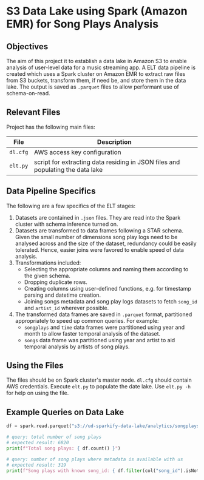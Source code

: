 # S3 Data Lake using Spark (Amazon EMR) for Song Plays Analysis

## Objectives
The aim of this project it to establish a data lake in Amazon S3 to enable analysis of user-level data for a music streaming app. A ELT data pipeline is created which uses a Spark cluster on Amazon EMR to extract raw files from S3 buckets, transform them, if need be, and store them in the data lake. The output is saved as `.parquet` files to allow performant use of schema-on-read.

## Relevant Files
Project has the following main files:

| File   | Description |
---------|-------------
`dl.cfg` | AWS access key configuration
`elt.py` | script for extracting data residing in JSON files and populating the data lake

## Data Pipeline Specifics
The following are a few specifics of the ELT stages:

1. Datasets are contained in `.json` files. They are read into the Spark cluster with schema inference turned on.
2. Datasets are transformed to data frames following a STAR schema. Given the small number of dimensions song play logs need to be analysed across and the size of the dataset, redundancy could be easily tolerated. Hence, easier joins were favored to enable speed of data analysis.
3. Transformations included:
    - Selecting the appropriate columns and naming them according to the given schema.
    - Dropping duplicate rows.
    - Creating columns using user-defined functions, e.g. for timestamp parsing and datetime creation.
    - Joining songs metadata and song play logs datasets to fetch `song_id` and `artist_id` wherever possible.
4. The transformed data frames are saved in `.parquet` format, partitioned appropriately to speed up common queries. For example:
    - `songplays` and `time` data frames were partitioned using year and month to allow faster temporal analysis of the dataset.
    - `songs` data frame was partitioned using year and artist to aid temporal analysis by artists of song plays.

## Using the Files
The files should be on Spark cluster's master node. `dl.cfg` should contain AWS credentials. Execute `elt.py` to populate the date lake.  Use `elt.py -h` for help on using the file.

## Example Queries on Data Lake
```python
df = spark.read.parquet("s3://ud-sparkify-data-lake/analytics/songplays.parquet")

# query: total number of song plays
# expected result: 6820
print(f"Total song plays: { df.count() }")

# query: number of song plays where metadata is available with us
# expected result: 319
print(f"Song plays with known song_id: { df.filter(col("song_id").isNotNull()).count() }")
```
